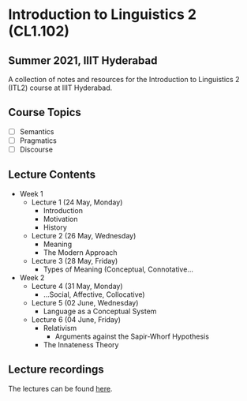 # Introduction to Linguistics 2 (CL1.102)
## Summer 2021, IIIT Hyderabad

A collection of notes and resources for the Introduction to Linguistics 2 (ITL2) course at IIIT Hyderabad.

## Course Topics
- [ ] Semantics
- [ ] Pragmatics
- [ ] Discourse

## Lecture Contents
* Week 1
    * Lecture 1 (24 May, Monday)
        - Introduction
        - Motivation
        - History
    * Lecture 2 (26 May, Wednesday)
        - Meaning
        - The Modern Approach
    * Lecture 3 (28 May, Friday)
        - Types of Meaning (Conceptual, Connotative...
* Week 2
    * Lecture 4 (31 May, Monday)
        - ...Social, Affective, Collocative)
    * Lecture 5 (02 June, Wednesday)
        - Language as a Conceptual System
    * Lecture 6 (04 June, Friday)
        - Relativism
            - Arguments against the Sapir-Whorf Hypothesis
        - The Innateness Theory
    
## Lecture recordings
The lectures can be found [here](https://web.microsoftstream.com/user/73883361-dea3-4d91-8989-a18e4e3920d5).
